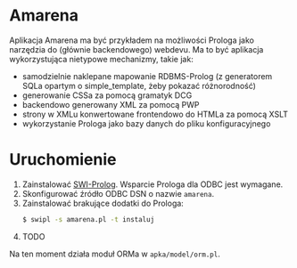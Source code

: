 Amarena
=======

Aplikacja Amarena ma być przykładem na możliwości Prologa jako narzędzia
do (głównie backendowego) webdevu. Ma to być aplikacja wykorzystująca nietypowe
mechanizmy, takie jak:
- samodzielnie naklepane mapowanie RDBMS-Prolog (z generatorem SQLa opartym
  o simple_template, żeby pokazać różnorodność)
- generowanie CSSa za pomocą gramatyk DCG
- backendowo generowany XML za pomocą PWP
- strony w XMLu konwertowane frontendowo do HTMLa za pomocą XSLT
- wykorzystanie Prologa jako bazy danych do pliku konfiguracyjnego

Uruchomienie
===========

1. Zainstalować [SWI-Prolog](http://www.swi-prolog.org/). Wsparcie Prologa
   dla ODBC jest wymagane.
2. Skonfigurować źródło ODBC DSN o nazwie `amarena`.
3. Zainstalować brakujące dodatki do Prologa:
   ```bash
   $ swipl -s amarena.pl -t instaluj
   ```
4. TODO

Na ten moment działa moduł ORMa w `apka/model/orm.pl`.